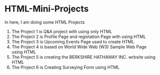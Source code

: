 # HTML-Mini-Projects
In here, I am doing some HTML Projects

01) The Project 1 is Q&A project with using only HTML 
02) The Project 2 is Profile Page and registation Page with using HTML
03) The Project 3 is Upcoming Events Page used to create HTML
04) The Project 4 is based on World Wide Web (W3) Sample Web Page using HTML
05) The Project 5 is creating the BERKSHIRE HATHAWAY INC. wrbsite using HTML
06) The Project 6 is Creating Surveying Form using HTML